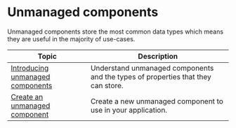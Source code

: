 # Unmanaged components

Unmanaged components store the most common data types which means they are useful in the majority of use-cases.

| **Topic**                                                    | **Description**                                              |
| ------------------------------------------------------------ | ------------------------------------------------------------ |
| [Introducing unmanaged components](components-unmanaged-introducing.md) | Understand unmanaged components and the types of properties that they can store. |
| [Create an unmanaged component](components-unmanaged-create.md) | Create a new unmanaged component to use in your application. |